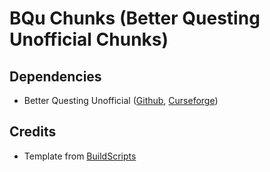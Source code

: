 # BQu Chunks (Better Questing Unofficial Chunks)

## Dependencies
- Better Questing Unofficial ([Github](https://github.com/CleanroomMC/BetterQuesting), [Curseforge](https://www.curseforge.com/minecraft/mc-mods/better-questing-unofficial))

## Credits
- Template from [BuildScripts](https://github.com/GregTechCEu/Buildscripts)
